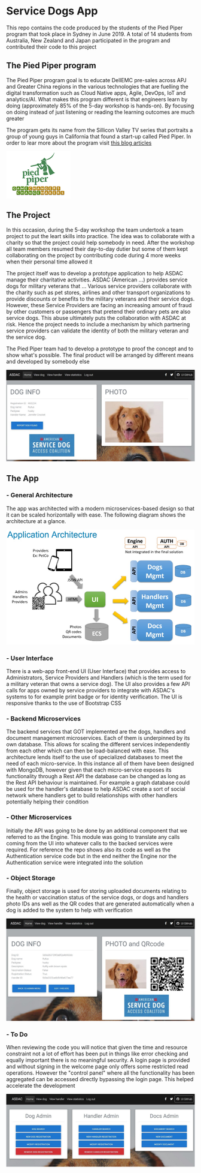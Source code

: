 # Service Dogs App
This repo contains the code produced by the students of the Pied Piper program that took place in Sydney in June 2019. A total of 14 students from Australia, New Zealand and Japan participated in the program and contributed their code to this project

## The Pied Piper program
The Pied Piper program goal is to educate DellEMC pre-sales across APJ and Greater China regions in the various technologies that are fuelling the digital transformation such as Cloud Native apps, Agile, DevOps, IoT and analytics/AI. What makes this program different is that engineers learn by doing (approximately 85% of the 5-day workshop is hands-on). By focusing on doing instead of just listening or reading the learning outcomes are much greater

The program gets its name from the Sillicon Valley TV series that portraits a group of young guys in California that found a start-up called Pied Piper. In order to lear more about the program visit [this blog articles](http://anzpiper.blogspot.com/2017/08/must-start-somewhere.html)

![Pied Piper logo](images/piperlogo.png)

## The Project

In this occasion, during the 5-day workshop the team undertook a team project to put the leart skills into practice. The idea was to collaborate with a charity so that the project could help somebody in need. After the workshop all team members resumed their day-to-day dutier but some of them kept collaborating on the project by contributing code during 4 more weeks when their personal time allowed it

The project itself was to develop a prototype application to help ASDAC manage their charitative activities. ASDAC (American ...) provides service dogs for military veterans that ... Various service providers collaborate with the charity such as pet stores, airlines and other transport organizations to provide discounts or benefits to the military veterans and their service dogs. However, these Service Providers are facing an increasing amount of fraud by other customers or passengers that pretend their ordinary pets are also service dogs. This abuse ultimately puts the collaboration with ASDAC at risk. Hence the project needs to include a mechanism by which partnering service providers can validate the identity of both the military veteran and the service dog.

The Pied Piper team had to develop a prototype to proof the concept and to show what's possible. The final product will be arranged by different means and developed by somebody else

![verification page](images/verifypage.jpg)

## The App

### - General Architecture
The app was architected with a modern microservices-based design so that it can be scaled horizontally with ease. The following diagram shows the architecture at a glance.

![architecture](images/architecture.jpg)

### - User Interface
There is a web-app front-end UI (User Interface) that provides access to Administrators, Service Providers and Handlers (which is the term used for a military veteran that owns a service dog). The UI also provides a few API calls for apps owned by service providers to integrate with ASDAC's systems to for example print badge or for identity verification. The UI is responsive thanks to the use of Bootstrap CSS

### - Backend Microservices
The backend services that GOT  implemented are the dogs, handlers and document management microservices. Each of them is underpinned by its own database. This allows for scaling the different services independently from each other which can then be load-balanced with ease. This architecture lends itself to the use of specialized databases to meet the need of each micro-service. In this instance all of them have been designed with MongoDB, however given that each micro-service exposes its functionality through a Rest API the database can be changed as long as the Rest API behaviour is maintained. For example a graph database could be used for the handler's database to help ASDAC create a sort of social network where handlers get to build relationships with other handlers potentially helping their condition

### - Other Microservices
Initially the API was going to be done by an additional component that we referred to as the Engine. This module was going to translate any calls coming from the UI into whatever calls to the backed services were required. For reference the repo shows also its code as well as the Authentication service code but in the end neither the Engine nor the Authentication service were integrated into the solution

### - Object Storage
Finally, object storage is used for storing uploaded documents relating to the health or vaccination status of the service dogs, or dogs and handlers photo IDs ans well as the QR codes that are generated automatically when a dog is added to the system to help with verification

![dog view page](images/viewdog.jpg)

### - To Do
When reviewing the code you will notice that given the time and resource constraint not a lot of effort has been put in things like error checking and equally important there is no meaningful security. A login page is provided and without signing in the welcome page only offers some restricted read operations. However the "control panel" where all the functionality has been aggregated can be accessed directly bypassing the login page. This helped accelerate the development

![control panel](images/admin.jpg)
